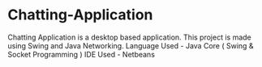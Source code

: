 # Chatting-Application
Chatting Application is a desktop based application. This project is made using Swing and Java Networking. 
Language Used - Java Core ( Swing &amp; Socket Programming )
IDE Used - Netbeans
